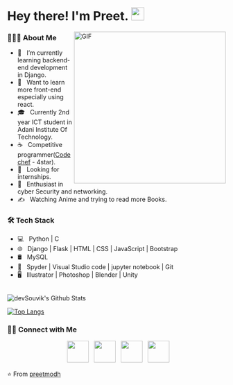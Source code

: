 <h1> Hey there! I'm Preet. <img src="https://github.com/souvikguria98/souvikguria98/blob/master/Hi.gif" width="30"></h1>
<img align="right" alt="GIF" src="https://cdn.dribbble.com/users/570218/screenshots/2218178/minion_nokeyframerig_old-pc.gif" width="350"/>
<!--- https://media1.tenor.com/images/9fb771fb621c29b0a2eae945b5ceeeb3/tenor.gif --->

<h3> 👨🏻‍💻 About Me </h3>

- 🔭 &nbsp; I’m currently learning backend-end development in Django.
- 🤔 &nbsp; Want to learn more front-end especially using react.
- 🎓 &nbsp; Currently 2nd year ICT student in Adani Institute Of Technology.
- ☕ &nbsp; Competitive programmer([Codechef](https://www.codechef.com/users/preetmodh_13) - 4star).
- 💼 &nbsp; Looking for internships. 
- 🌱 &nbsp; Enthusiast in cyber Security and networking.
- ✍️ &nbsp; Watching Anime and trying to read more Books.

<h3>🛠 Tech Stack</h3>

- 💻 &nbsp; Python | C 
- 🌐 &nbsp; Django | Flask | HTML | CSS | JavaScript | Bootstrap 
- 🛢 &nbsp; MySQL
- 🔧 &nbsp; Spyder | Visual Studio code | jupyter notebook | Git
- 🖥 &nbsp; Illustrator | Photoshop | Blender | Unity

<br>

<img align="center" src="https://github-readme-stats.vercel.app/api?username=preetmodh&include_all_commits=true&count_private=true&show_icons=true&line_height=20&title_color=7A7ADB&icon_color=2234AE&text_color=D3D3D3&bg_color=0,000000,130F40" alt="devSouvik's Github Stats">

</br>

[![Top Langs](https://github-readme-stats.vercel.app/api/top-langs/?username=preetmodh&layout=compact&text_color=daf7dc&bg_color=151515)](https://github.com/preetmodh/github-readme-stats)


<h3> 🤝🏻 Connect with Me </h3>

<p align="center">
&nbsp; <a href="https://twitter.com/PreetModh" target="_blank" rel="noopener noreferrer"><img src="https://img.icons8.com/plasticine/100/000000/twitter.png" width="50" /></a>  
&nbsp; <a href="https://www.instagram.com/preet_modh_13/" target="_blank" rel="noopener noreferrer"><img src="https://img.icons8.com/plasticine/100/000000/instagram-new.png" width="50" /></a>  
&nbsp; <a href="https://www.linkedin.com/in/preet-modh-5746b3189/" target="_blank" rel="noopener noreferrer"><img src="https://img.icons8.com/plasticine/100/000000/linkedin.png" width="50" /></a>
&nbsp; <a href="mailto:preetmodh@gmail.com" target="_blank" rel="noopener noreferrer"><img src="https://img.icons8.com/plasticine/100/000000/gmail.png"  width="50" /></a>
</p>

⭐️ From [preetmodh](https://github.com/preetmodh)
